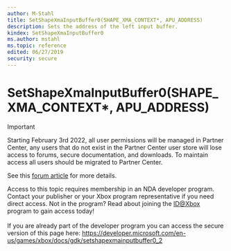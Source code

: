 ```yaml
---
author: M-Stahl
title: SetShapeXmaInputBuffer0(SHAPE_XMA_CONTEXT*, APU_ADDRESS)
description: Sets the address of the left input buffer.
kindex: SetShapeXmaInputBuffer0
ms.author: mstahl
ms.topic: reference
edited: 06/27/2019
security: secure
---
```


# SetShapeXmaInputBuffer0(SHAPE_XMA_CONTEXT*, APU_ADDRESS)
> [!IMPORTANT]
> Starting February 3rd 2022, all user permissions will be managed in Partner Center, any users that do not exist in the Partner Center user store will lose access to forums, secure documentation, and downloads. To maintain access all users should be migrated to Partner Center. <p></p>See this <a href="https://forums.xboxlive.com/articles/132187/breaking-change-user-access-for-forums-secure-docu.html">forum article</a> for more details.  

 Access to this topic requires membership in an NDA developer program. Contact your publisher or your Xbox program representative if you need direct access. Not in the program? Read about joining the <a href="https://www.xbox.com/Developers/id">ID@Xbox</a> program to gain access today!  <br/><br/>If you are already part of the developer program you can access the secure version of this page here: <a target="_blank" href="https://developer.microsoft.com/en-us/games/xbox/docs/gdk/setshapexmainputbuffer0_2">https://developer.microsoft.com/en-us/games/xbox/docs/gdk/setshapexmainputbuffer0_2</a>